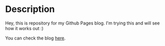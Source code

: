 # Description

Hey, this is repository for my Github Pages blog. I'm trying this and will see how it works out :)

You can check the blog [here](http://bobhome.cz/).


